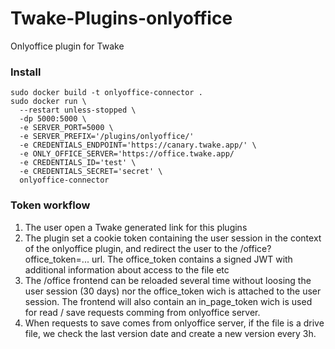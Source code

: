 # Twake-Plugins-onlyoffice

Onlyoffice plugin for Twake

### Install

```
sudo docker build -t onlyoffice-connector .
sudo docker run \
  --restart unless-stopped \
  -dp 5000:5000 \
  -e SERVER_PORT=5000 \
  -e SERVER_PREFIX='/plugins/onlyoffice/'
  -e CREDENTIALS_ENDPOINT='https://canary.twake.app/' \
  -e ONLY_OFFICE_SERVER='https://office.twake.app/
  -e CREDENTIALS_ID='test' \
  -e CREDENTIALS_SECRET='secret' \
  onlyoffice-connector
```

### Token workflow

1. The user open a Twake generated link for this plugins
2. The plugin set a cookie token containing the user session in the context of the onlyoffice plugin, and redirect the user to the /office?office_token=... url. The office_token contains a signed JWT with additional information about access to the file etc
3. The /office frontend can be reloaded several time without loosing the user session (30 days) nor the office_token wich is attached to the user session. The frontend will also contain an in_page_token wich is used for read / save requests comming from onlyoffice server.
4. When requests to save comes from onlyoffice server, if the file is a drive file, we check the last version date and create a new version every 3h.
